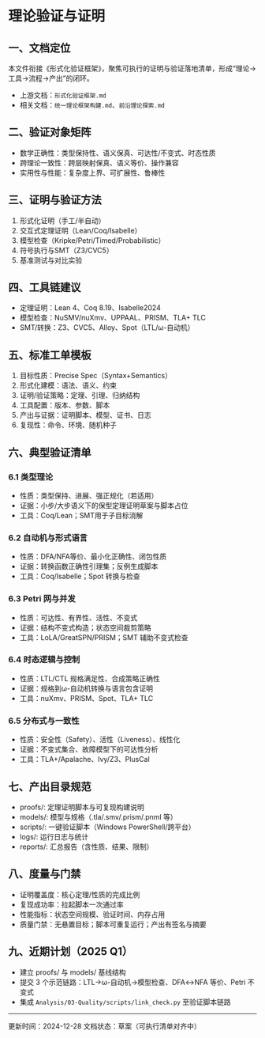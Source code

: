 # 理论验证与证明

## 一、文档定位

本文件衔接《形式化验证框架》，聚焦可执行的证明与验证落地清单，形成“理论→工具→流程→产出”的闭环。

- 上游文档：`形式化验证框架.md`
- 相关文档：`统一理论框架构建.md`、`前沿理论探索.md`

## 二、验证对象矩阵

- 数学正确性：类型保持性、语义保真、可达性/不变式、时态性质
- 跨理论一致性：跨层映射保真、语义等价、操作兼容
- 实用性与性能：复杂度上界、可扩展性、鲁棒性

## 三、证明与验证方法

1. 形式化证明（手工/半自动）
2. 交互式定理证明（Lean/Coq/Isabelle）
3. 模型检查（Kripke/Petri/Timed/Probabilistic）
4. 符号执行与SMT（Z3/CVC5）
5. 基准测试与对比实验

## 四、工具链建议

- 定理证明：Lean 4、Coq 8.19、Isabelle2024
- 模型检查：NuSMV/nuXmv、UPPAAL、PRISM、TLA+ TLC
- SMT/转换：Z3、CVC5、Alloy、Spot（LTL/ω-自动机）

## 五、标准工单模板

1. 目标性质：Precise Spec（Syntax+Semantics）
2. 形式化建模：语法、语义、约束
3. 证明/验证策略：定理、引理、归纳结构
4. 工具配置：版本、参数、脚本
5. 产出与证据：证明脚本、模型、证书、日志
6. 复现性：命令、环境、随机种子

## 六、典型验证清单

### 6.1 类型理论

- 性质：类型保持、进展、强正规化（若适用）
- 证据：小步/大步语义下的保型定理证明草案与脚本占位
- 工具：Coq/Lean；SMT用于子目标消解

### 6.2 自动机与形式语言

- 性质：DFA/NFA等价、最小化正确性、闭包性质
- 证据：转换函数正确性引理集；反例生成脚本
- 工具：Coq/Isabelle；Spot 转换与检查

### 6.3 Petri 网与并发

- 性质：可达性、有界性、活性、不变式
- 证据：结构不变式构造；状态空间裁剪策略
- 工具：LoLA/GreatSPN/PRISM；SMT 辅助不变式检查

### 6.4 时态逻辑与控制

- 性质：LTL/CTL 规格满足性、合成策略正确性
- 证据：规格到ω-自动机转换与语言包含证明
- 工具：nuXmv、PRISM、Spot、TLA+ TLC

### 6.5 分布式与一致性

- 性质：安全性（Safety）、活性（Liveness）、线性化
- 证据：不变式集合、故障模型下的可达性分析
- 工具：TLA+/Apalache、Ivy/Z3、PlusCal

## 七、产出目录规范

- proofs/: 定理证明脚本与可复现构建说明
- models/: 模型与规格（.tla/.smv/.prism/.pnml 等）
- scripts/: 一键验证脚本（Windows PowerShell/跨平台）
- logs/: 运行日志与统计
- reports/: 汇总报告（含性质、结果、限制）

## 八、度量与门禁

- 证明覆盖度：核心定理/性质的完成比例
- 复现成功率：拉起脚本一次通过率
- 性能指标：状态空间规模、验证时间、内存占用
- 质量门禁：无悬置目标；脚本可重复运行；产出有签名与摘要

## 九、近期计划（2025 Q1）

- 建立 proofs/ 与 models/ 基线结构
- 提交 3 个示范链路：LTL→ω-自动机→模型检查、DFA↔NFA 等价、Petri 不变式
- 集成 `Analysis/03-Quality/scripts/link_check.py` 至验证脚本链路

---

更新时间：2024-12-28
文档状态：草案（可执行清单对齐中）
